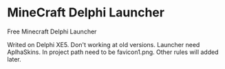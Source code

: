MineCraft Delphi Launcher
===========================

Free Minecraft Delphi Launcher

Writed on Delphi XE5.
Don't working at old versions.
Launcher need AplhaSkins.
In project path need to be favicon1.png.
Other rules will added later.

